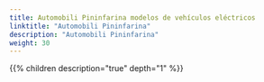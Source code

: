 ```yaml
---
title: Automobili Pininfarina modelos de vehículos eléctricos
linktitle: "Automobili Pininfarina"
description: "Automobili Pininfarina"
weight: 30
---
```

<!-- markdownlint-disable MD033 -->
<!-- markdownlint-disable MD010 -->
{{% children description="true" depth="1" %}}
